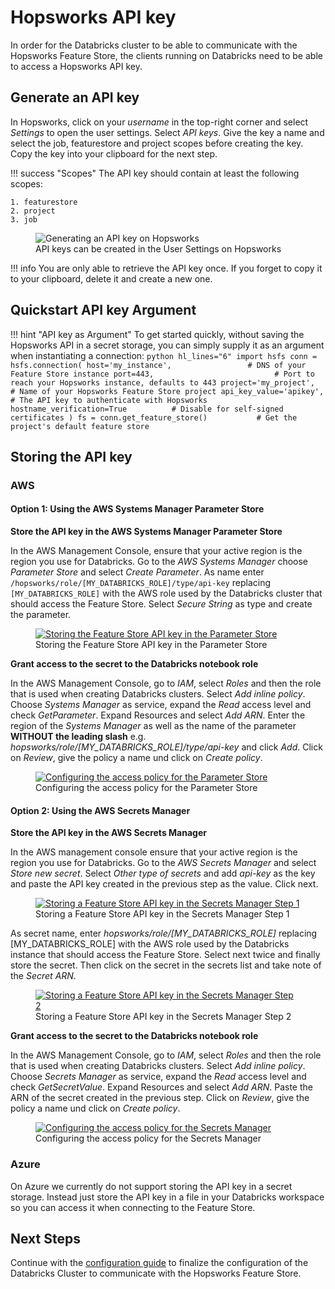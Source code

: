 # Hopsworks API key

In order for the Databricks cluster to be able to communicate with the Hopsworks Feature Store, the clients running on Databricks need to be able to access a Hopsworks API key.

## Generate an API key

In Hopsworks, click on your *username* in the top-right corner and select *Settings* to open the user settings. Select *API keys*. Give the key a name and select the job, featurestore and project scopes before creating the key. Copy the key into your clipboard for the next step.

!!! success "Scopes"
    The API key should contain at least the following scopes:

    1. featurestore
    2. project
    3. job

<p align="center">
  <figure>
    <img src="../../../assets/images/api-key.png" alt="Generating an API key on Hopsworks">
    <figcaption>API keys can be created in the User Settings on Hopsworks</figcaption>
  </figure>
</p>

!!! info
    You are only able to retrieve the API key once. If you forget to copy it to your clipboard, delete it and create a new one.

## Quickstart API key Argument

!!! hint "API key as Argument"
    To get started quickly, without saving the Hopsworks API in a secret storage, you can simply supply it as an argument when instantiating a connection:
    ```python hl_lines="6"
        import hsfs
        conn = hsfs.connection(
            host='my_instance',                 # DNS of your Feature Store instance
            port=443,                           # Port to reach your Hopsworks instance, defaults to 443
            project='my_project',               # Name of your Hopsworks Feature Store project
            api_key_value='apikey',             # The API key to authenticate with Hopsworks
            hostname_verification=True          # Disable for self-signed certificates
        )
        fs = conn.get_feature_store()           # Get the project's default feature store
    ```

## Storing the API key

### AWS

#### Option 1: Using the AWS Systems Manager Parameter Store

**Store the API key in the AWS Systems Manager Parameter Store**

In the AWS Management Console, ensure that your active region is the region you use for Databricks.
Go to the *AWS Systems Manager* choose *Parameter Store* and select *Create Parameter*.
As name enter `/hopsworks/role/[MY_DATABRICKS_ROLE]/type/api-key` replacing `[MY_DATABRICKS_ROLE]` with the AWS role used by the Databricks cluster that should access the Feature Store. Select *Secure String* as type and create the parameter.

<p align="center">
  <figure>
    <a  href="../../../assets/images/databricks/aws/databricks_parameter_store.png">
      <img src="../../../assets/images/databricks/aws/databricks_parameter_store.png" alt="Storing the Feature Store API key in the Parameter Store">
    </a>
    <figcaption>Storing the Feature Store API key in the Parameter Store</figcaption>
  </figure>
</p>

**Grant access to the secret to the Databricks notebook role**

In the AWS Management Console, go to *IAM*, select *Roles* and then the role that is used when creating Databricks clusters.
Select *Add inline policy*. Choose *Systems Manager* as service, expand the *Read* access level and check *GetParameter*.
Expand Resources and select *Add ARN*.
Enter the region of the *Systems Manager* as well as the name of the parameter **WITHOUT the leading slash** e.g. *hopsworks/role/[MY_DATABRICKS_ROLE]/type/api-key* and click *Add*.
Click on *Review*, give the policy a name und click on *Create policy*.

<p align="center">
  <figure>
    <a  href="../../../assets/images/databricks/aws/databricks_parameter_store_policy.png">
      <img src="../../../assets/images/databricks/aws/databricks_parameter_store_policy.png" alt="Configuring the access policy for the Parameter Store">
    </a>
    <figcaption>Configuring the access policy for the Parameter Store</figcaption>
  </figure>
</p>

#### Option 2: Using the AWS Secrets Manager

**Store the API key in the AWS Secrets Manager**

In the AWS management console ensure that your active region is the region you use for Databricks.
Go to the *AWS Secrets Manager* and select *Store new secret*. Select *Other type of secrets* and add *api-key*
as the key and paste the API key created in the previous step as the value. Click next.

<p align="center">
  <figure>
    <a  href="../../../assets/images/databricks/aws/databricks_secrets_manager_step_1.png">
      <img src="../../../assets/images/databricks/aws/databricks_secrets_manager_step_1.png" alt="Storing a Feature Store API key in the Secrets Manager Step 1">
    </a>
    <figcaption>Storing a Feature Store API key in the Secrets Manager Step 1</figcaption>
  </figure>
</p>

As secret name, enter *hopsworks/role/[MY_DATABRICKS_ROLE]* replacing [MY_DATABRICKS_ROLE] with the AWS role used
by the Databricks instance that should access the Feature Store. Select next twice and finally store the secret.
Then click on the secret in the secrets list and take note of the *Secret ARN*.

<p align="center">
  <figure>
    <a  href="../../../assets/images/databricks/aws/databricks_secrets_manager_step_2.png">
      <img src="../../../assets/images/databricks/aws/databricks_secrets_manager_step_2.png" alt="Storing a Feature Store API key in the Secrets Manager Step 2">
    </a>
    <figcaption>Storing a Feature Store API key in the Secrets Manager Step 2</figcaption>
  </figure>
</p>

**Grant access to the secret to the Databricks notebook role**

In the AWS Management Console, go to *IAM*, select *Roles* and then the role that is used when creating Databricks clusters.
Select *Add inline policy*. Choose *Secrets Manager* as service, expand the *Read* access level and check *GetSecretValue*.
Expand Resources and select *Add ARN*. Paste the ARN of the secret created in the previous step.
Click on *Review*, give the policy a name und click on *Create policy*.

<p align="center">
  <figure>
    <a  href="../../../assets/images/databricks/aws/databricks_secrets_manager_policy.png">
      <img src="../../../assets/images/databricks/aws/databricks_secrets_manager_policy.png" alt="Configuring the access policy for the Secrets Manager">
    </a>
    <figcaption>Configuring the access policy for the Secrets Manager</figcaption>
  </figure>
</p>

### Azure

On Azure we currently do not support storing the API key in a secret storage. Instead just store the API key in a file in your Databricks workspace so you can access it when connecting to the Feature Store.

## Next Steps

Continue with the [configuration guide](configuration.md) to finalize the configuration of the Databricks Cluster to communicate with the Hopsworks Feature Store.
